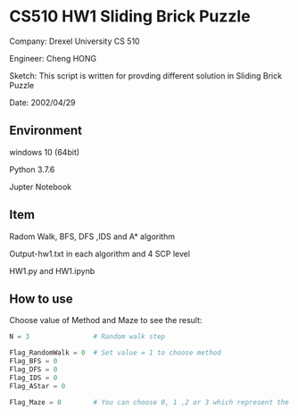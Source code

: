 # CS510 HW1 Sliding Brick Puzzle

 Company: Drexel University CS 510

 Engineer: Cheng HONG
 
 Sketch: This script is written for provding different solution in Sliding Brick Puzzle
 
 Date: 2002/04/29


## Environment

 windows 10 (64bit)

 Python 3.7.6

 Jupter Notebook

## Item

Radom Walk, BFS, DFS ,IDS and A* algorithm

Output-hw1.txt in each algorithm and 4 SCP level

HW1.py and HW1.ipynb

## How to use
Choose value of Method and Maze to see the result:

```python
N = 3                # Random walk step

Flag_RandomWalk = 0  # Set value = 1 to choose method
Flag_BFS = 0
Flag_DFS = 0
Flag_IDS = 0
Flag_AStar = 0

Flag_Maze = 0        # You can choose 0, 1 ,2 or 3 which represent the level of SBP
```

